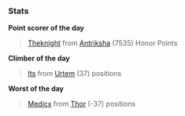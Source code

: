 

### Stats

**Point scorer of the day**
>[Theknight](/#/character/Antriksha/135676) from [Antriksha](/#/ranking/Antriksha)  (7535) Honor Points


**Climber of the day**
>[Its](/#/character/Urtem/1717756) from [Urtem](/#/ranking/Urtem)  (37) positions


**Worst of the day**
>[Medicx](/#/character/Thor/1187906) from [Thor](/#/ranking/Thor)  (-37) positions



